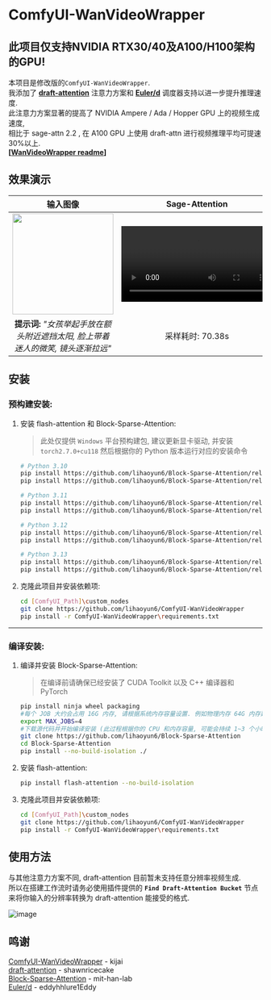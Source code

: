 # ComfyUI-WanVideoWrapper
## 此项目仅支持NVIDIA RTX30/40及A100/H100架构的GPU!

本项目是修改版的`ComfyUI-WanVideoWrapper`.  
我添加了 **[draft-attention](https://github.com/shawnricecake/draft-attention)** 注意力方案和 **[Euler/d](https://github.com/eddyhhlure1Eddy/Euler-d)** 调度器支持以进一步提升推理速度.  
此注意力方案显著的提高了 NVIDIA Ampere / Ada / Hopper GPU 上的视频生成速度,  
相比于 sage-attn 2.2 , 在 A100 GPU 上使用 draft-attn 进行视频推理平均可提速30%以上.  
**[[WanVideoWrapper readme](./original_readme.md)]**  

## 效果演示

| 输入图像 | Sage-Attention | Draft-Attention (75%稀疏率) | Draft-Attention (90%稀疏率) |
| :----:  | :----: | :----: | :----: |
| <img width=200 src="https://github.com/user-attachments/assets/5c8699d4-c08d-4976-a7a4-7e35a2be4068"> | <video src="https://github.com/user-attachments/assets/d86e6008-37cb-4ae2-ab33-d5b28cc84802"> | <video src="https://github.com/user-attachments/assets/e34c3f54-c2c7-4ec1-bf6f-c91bbfca619a"> | <video src="https://github.com/user-attachments/assets/5ce30f31-1a93-486b-89e1-6f20ae2307b9"> |
| **提示词:** *"女孩举起手放在额头附近遮挡太阳, 脸上带着迷人的微笑, 镜头逐渐拉远"* | 采样耗时: 70.38s | 采样耗时: 48.31s | 采样耗时: 40.91s |

## 安装

### 预构建安装:
1. 安装 flash-attention 和 Block-Sparse-Attention:  
	> 此处仅提供 `Windows` 平台预构建包, 建议更新显卡驱动, 并安装 `torch2.7.0+cu118` 然后根据你的 Python 版本运行对应的安装命令

	```bash
	# Python 3.10
	pip install https://github.com/lihaoyun6/Block-Sparse-Attention/releases/download/v0.0.1/flash_attn-2.8.1+cu128torch2.7cxx11abiFALSE-cp310-cp310-win_amd64.whl
	pip install https://github.com/lihaoyun6/Block-Sparse-Attention/releases/download/v0.0.1/block_sparse_attn-0.0.1+cu128torch2.7cxx11abiFALSE-cp310-cp310-win_amd64.whl
	```
	
	```bash
	# Python 3.11
	pip install https://github.com/lihaoyun6/Block-Sparse-Attention/releases/download/v0.0.1/flash_attn-2.8.1+cu128torch2.7cxx11abiFALSE-cp311-cp311-win_amd64.whl
	pip install https://github.com/lihaoyun6/Block-Sparse-Attention/releases/download/v0.0.1/block_sparse_attn-0.0.1+cu128torch2.7cxx11abiFALSE-cp311-cp311-win_amd64.whl
	```

	```bash
	# Python 3.12
	pip install https://github.com/lihaoyun6/Block-Sparse-Attention/releases/download/v0.0.1/flash_attn-2.8.1+cu128torch2.7cxx11abiFALSE-cp312-cp312-win_amd64.whl
	pip install https://github.com/lihaoyun6/Block-Sparse-Attention/releases/download/v0.0.1/block_sparse_attn-0.0.1+cu128torch2.7cxx11abiFALSE-cp312-cp312-win_amd64.whl
	```

	```bash
	# Python 3.13
	pip install https://github.com/lihaoyun6/Block-Sparse-Attention/releases/download/v0.0.1/flash_attn-2.8.1+cu128torch2.7cxx11abiFALSE-cp313-cp313-win_amd64.whl
	pip install https://github.com/lihaoyun6/Block-Sparse-Attention/releases/download/v0.0.1/block_sparse_attn-0.0.1+cu128torch2.7cxx11abiFALSE-cp313-cp313-win_amd64.whl
	```

2. 克隆此项目并安装依赖项:  

	```bash
	cd [ComfyUI_Path]\custom_nodes
	git clone https://github.com/lihaoyun6/ComfyUI-WanVideoWrapper
	pip install -r ComfyUI-WanVideoWrapper\requirements.txt
	```

---

### 编译安装:
1. 编译并安装 Block-Sparse-Attention:
	> 在编译前请确保已经安装了 CUDA Toolkit 以及 C++ 编译器和 PyTorch  

	```bash
	pip install ninja wheel packaging
	#每个 JOB 大约会占用 16G 内存, 请根据系统内存容量设置. 例如物理内存 64G 内存建议设为不高于 8
	export MAX_JOBS=4
	#下载源代码并开始编译安装 (此过程根据你的 CPU 和内存容量, 可能会持续 1~3 个小时或更久, 请耐心等待)
	git clone https://github.com/lihaoyun6/Block-Sparse-Attention
	cd Block-Sparse-Attention
	pip install --no-build-isolation ./
	```
2. 安装 flash-attention:  

	```bash
	pip install flash-attention --no-build-isolation
	```

3. 克隆此项目并安装依赖项:  

	```bash
	cd [ComfyUI_Path]\custom_nodes
	git clone https://github.com/lihaoyun6/ComfyUI-WanVideoWrapper
	pip install -r ComfyUI-WanVideoWrapper\requirements.txt
	```

## 使用方法
与其他注意力方案不同, draft-attention 目前暂未支持任意分辨率视频生成.  
所以在搭建工作流时请务必使用插件提供的 **`Find Draft-Attention Bucket`** 节点来将你输入的分辨率转换为 draft-attention 能接受的格式.  

![image](https://github.com/user-attachments/assets/f9a75df1-4843-4b34-ac9b-24e5f6f5602d)

## 鸣谢
[ComfyUI-WanVideoWrapper](https://github.com/kijai/ComfyUI-WanVideoWrapper) - kijai  
[draft-attention](https://github.com/shawnricecake/draft-attention) - shawnricecake  
[Block-Sparse-Attention](https://github.com/mit-han-lab/Block-Sparse-Attention) - mit-han-lab  
[Euler/d](https://github.com/eddyhhlure1Eddy/Euler-d) - eddyhhlure1Eddy  
